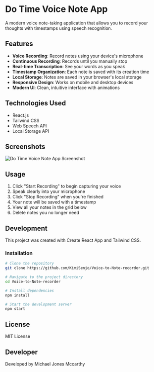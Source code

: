 # Do Time Voice Note App

A modern voice note-taking application that allows you to record your thoughts with timestamps using speech recognition.

## Features

- **Voice Recording**: Record notes using your device's microphone
- **Continuous Recording**: Records until you manually stop
- **Real-time Transcription**: See your words as you speak
- **Timestamp Organization**: Each note is saved with its creation time
- **Local Storage**: Notes are saved in your browser's local storage
- **Responsive Design**: Works on mobile and desktop devices
- **Modern UI**: Clean, intuitive interface with animations

## Technologies Used

- React.js
- Tailwind CSS
- Web Speech API
- Local Storage API

## Screenshots

![Do Time Voice Note App Screenshot](screenshot.png)

## Usage

1. Click "Start Recording" to begin capturing your voice
2. Speak clearly into your microphone
3. Click "Stop Recording" when you're finished
4. Your note will be saved with a timestamp
5. View all your notes in the grid below
6. Delete notes you no longer need

## Development

This project was created with Create React App and Tailwind CSS.

### Installation

```bash
# Clone the repository
git clone https://github.com/KimiSenjo/Voice-to-Note-recorder.git

# Navigate to the project directory
cd Voice-to-Note-recorder

# Install dependencies
npm install

# Start the development server
npm start
```

## License

MIT License

## Developer

Developed by Michael Jones Mccarthy